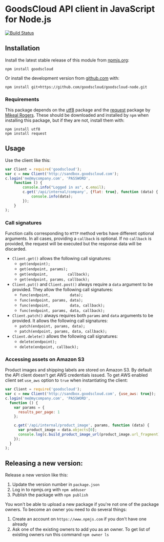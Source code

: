 # GoodsCloud API client in JavaScript for Node.js

[![Build Status](https://travis-ci.org/goodscloud/goodscloud-node.svg)](https://travis-ci.org/goodscloud/goodscloud-node)

## Installation

Install the latest stable release of this module from [npmjs.org](https://www.npmjs.org/package/goodscloud):

    npm install goodscloud

Or install the development version from [github.com](https://github.com/goodscloud/goodscloud-node) with:

    npm install git+https://github.com/goodscloud/goodscloud-node.git

### Requirements

This package depends on the [utf8](https://www.npmjs.org/package/utf8) package and the [request](https://www.npmjs.org/package/request) package by [Mikeal Rogers](https://github.com/mikeal). These should be downloaded and installed by `npm` when installing this package, but if they are not, install them with:

    npm install utf8
    npm install request

## Usage

Use the client like this:

```javascript
var Client = require('goodscloud');
var c = new Client('http://sandbox.goodscloud.com');
c.login('me@mycompany.com', 'PASSWORD',
    function () {
        console.info("Logged in as", c.email);
        c.get('/api/internal/company', {flat: true}, function (data) {
            console.info(data);
        });
    }
);
```

### Call signatures

Function calls corresponding to `HTTP` method verbs have different optional arguments. In all cases, providing a `callback` is optional. If no `callback` is provided, the request will be executed but the response data will be discarded.

 * `Client.get()` allows the following call signatures:
    * `get(endpoint);`
    * `get(endpoint, params);`
    * `get(endpoint,         callback);`
    * `get(endpoint, params, callback);`
 * `Client.put()` and `Client.post()` always require a `data` argument to be provided. They allow the following call signatures:
    * `func(endpoint,         data);`
    * `func(endpoint, params, data);`
    * `func(endpoint,         data, callback);`
    * `func(endpoint, params, data, callback);`
 * `Client.patch()` always requires both `params` and `data` arguments to be provided. It allows the following call signatures:
    * `patch(endpoint, params, data);`
    * `patch(endpoint, params, data, callback);`
 * `Client.delete()` allows the following call signatures:
    * `delete(endpoint);`
    * `delete(endpoint, callback);`

### Accessing assets on Amazon S3

Product images and shipping labels are stored on Amazon S3. By default the API client doesn't get AWS credentials issued. To get AWS enabled client set `use_aws` option to `true` when instantiating the client:

```javascript
var Client = require('goodscloud');
var c = new Client('http://sandbox.goodscloud.com', {use_aws: true});
c.login('me@mycompany.com', 'PASSWORD',
  function () {
    var params = {
      results_per_page: 1
    };

    c.get('/api/internal/product_image', params, function (data) {
      var product_image = data.objects[0];
      console.log(c.build_product_image_url(product_image.url_fragment));
    });
  }
);
```

## Releasing a new version:

Release a new version like this:

 1. Update the version number in `package.json`
 2. Log in to npmjs.org with `npm adduser`
 3. Publish the package with `npm publish`

You won't be able to upload a new package if you're not one of the package owners. To become an owner you need to do several things:

1. Create an account on `https://www.npmjs.com` if you don't have one already
2. Ask one of the existing owners to add you as an owner. To get list of existing owners run this command `npm owner ls`
